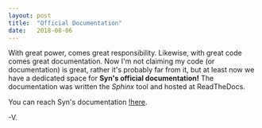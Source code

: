 ```yaml
---
layout: post
title:  "Official Documentation"
date:   2018-08-06
---
```


With great power, comes great responsibility. Likewise, with great code comes great documentation. Now I'm not claiming my code (or documentation) is great, rather it's probably far from it, but at least now we have a dedicated space for **Syn's official documentation!** The documentation was written the *Sphinx* tool and hosted at ReadTheDocs.

You can reach Syn's documentation [!here](https://pysyn.readthedocs.io/en/docs/).

-V.

